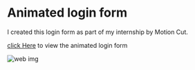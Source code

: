 # Animated login form

I created this login form as part of my internship by Motion Cut.   

[click Here](https://gouthamkp16.github.io/loginForm/) to view the animated login form

![web img](https://imagetolink.com/ib/Wuyc84GxCA)
